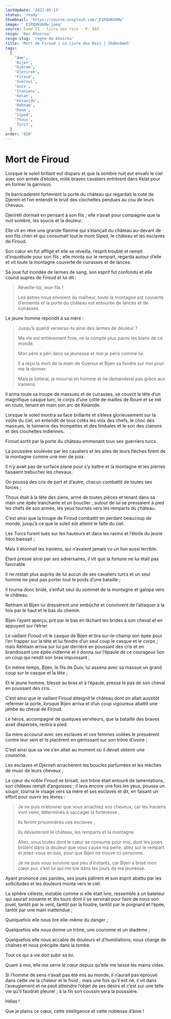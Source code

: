 ```yaml
---
lastUpdate: '2021-05-13'
status: 'ready'
thumbnail: 'https://source.unsplash.com/_E1PQXKUkMw'
image: '_E1PQXKUkMw.jpeg'
source: tome II - livre des rois - P. 503
reign: 'Keï Khosrou'
reign-slug: 'regne-de-khosrou'
title: 'Mort de Firoud | Le Livre des Rois | Shâhnâmeh'
tags:
  [
    'âme',
    'Bijen',
    'Djerem',
    'Djerireh',
    'Firoud',
    'Gueroui',
    'Guiv',
    'Iraniens',
    'Kelat',
    'Keïanide',
    'Rehham',
    'Roum',
    'Siped',
    'Thous',
    'Turcs',
  ]
order: '020'
---
```


# Mort de Firoud

Lorsque le soleil brillant eut disparu et que la sombre nuit eut envahi le ciel avec son armée d’étoiles, mille braves cavaliers entrèrent dans Kelat pour en former la garnison.

Ils barricadèrent fortement la porte du château qui regardait le coté de Djerem et l’on entendit le bruit des clochettes pendues au cou de leurs chevaux.

Djerireh dormait en pensant à son fils ; elle n’avait pour compagnie que la nuit sombre, les soucis et la douleur.

Elle vit en rêve une grande flamme qui s’élançait du château au-devant de son fils chéri et qui consumait tout le mont Siped, le château et les esclaves de Firoud.

Son cœur en fut affligé et elle se réveilla, l’esprit troublé et rempli d’inquiétude pour son fils ; elle monta sur le rempart, regarda autour d’elle et vit toute la montagne couverte de cuirasses et de lances.

Sa joue fut inondée de larmes de sang, son esprit fut confondu et elle courut auprès de Firoud et lui dit :

> Réveille-toi, mon fils !
>
> Les astres nous envoient du malheur, toute la montagne est couverte d’ennemis et la porte du château est entourée de lances et de cuirasses.

Le jeune homme répondit à sa mère :

> Jusqu’à quand verseras-tu ainsi des larmes de douleur ?
>
> Ma vie est entièrement finie, ne la compte plus parmi les biens de ce monde.
>
> Mon père a péri dans sa jeunesse et moi je péris comme lui.
>
> Il a reçu la mort de la main de Gueroui et Bijen va fondre sur moi pour me la donner.
>
> Mais je lutterai, je mourrai en homme et ne demanderai pas grâce aux Iraniens.

Il arma toute sa troupe de massues et de cuirasses, se couvrit la tête d’un magnifique casque turc, le corps d’une cotte de mailles de Roum et se mit en route, tenant en main son arc de Keïanide.

Lorsque le soleil montra sa face brillante et s’éleva glorieusement sur la voûte du ciel, on entendit de tous cotés les voix des chefs, le choc des massues, le tonnerre des trompettes et des timbales et le son des clairons et des clochettes indiennes.

Firoud sortit par la porte du château emmenant tous ses guerriers turcs.

La poussière soulevée par les cavaliers et les ailes de leurs flèches firent de la montagne comme une mer de poix.

Il n’y avait pas de surface plane pour s’y battre et la montagne et les pierres faisaient trébucher les chevaux.

On poussa des cris de part et d’autre, chacun combattit de toutes ses forces ;

Thous était à la tête des siens, armé de toutes pièces et tenant dans sa main une épée tranchante et un bouclier ; autour de lui se pressaient à pied les chefs de son armée, les yeux tournés vers les remparts du château.

C’est ainsi que la troupe de Firoud combattit en perdant beaucoup de monde, jusqu’à ce que le soleil eût atteint le faîte du ciel.

Les Turcs furent tués sur les hauteurs et dans les ravins et l’étoile du jeune héro baissait ;

Mais il étonnait les Iraniens, qui n’avaient jamais vu un lion aussi terrible.

Étant pressé ainsi par ses adversaires, il vit que la fortune ne lui était pas favorable.

Il ne restait plus auprès de lui aucun de ses cavaliers turcs et un seul homme ne peut pas porter tout le poids d’une bataille ;

Il tourna donc bride, s’enfuit seul du sommet de la montagne et galopa vers le château.

Rehham et Bijen lui dressèrent une embûche et convinrent de l’attaquer à la fois par le haut et le bas du chemin.

Bijen l’ayant aperçu, prit par le bas en lâchant les brides à son cheval et en appuyant sur l’étrier.

Le vaillant Firoud vit le casque de Bijen et tira sur-le-champ son épée pour l’en frapper sur la tête et lui fendre d’un seul coup le casque et le corps ; mais Rehham arriva sur lui par derrière en poussant des cris et en brandissant une épée indienne et il donna sur l’épaule de ce courageux lion un coup qui rendit son bras impuissant ;

En même temps, Bijen, le fils de Guiv, lui asséna avec sa massue un grand coup sur le casque et la tête ;

Et le jeune homme, blessé au bras et à l’épaule, pressa le pas de son cheval en poussant des cris.

C’est ainsi que le vaillant Firoud atteignit le château dont on allait aussitôt refermer la porte, lorsque Bijen arriva et d’un coup vigoureux abattit une jambe au cheval de Firoud.

Le héros, accompagné de quelques serviteurs, que la bataille des braves avait dispersés, rentra à pied.

Sa mère accourut avec ses esclaves et ces femmes voilées le pressèrent contre leur sein et le placèrent en gémissant sur son trône d’ivoire ;

C’est ainsi que sa vie s’en allait au moment où il devait obtenir une couronne.

Les esclaves et Djerireh arrachèrent les boucles parfumées et les mèches de musc de leurs cheveux ;

Le cœur du noble Firoud se brisait, son trône était entouré de lamentations, son château rempli d’angoisses ; il leva encore une fois les yeux, poussa un soupir, tourna le visage vers sa mère et ses esclaves et dit, en faisant un effort pour ouvrir les lèvres :

> Je ne puis m’étonner que vous arrachiez vos cheveux, car les Iraniens vont venir, déterminés à saccager la forteresse ;
>
> Ils feront prisonnières ces esclaves ;
>
> Ils dévasteront le château, les remparts et la montagne.
>
> Allez, vous toutes dont le cœur se consume pour moi, dont les joues brûlent dans la douleur que vous cause ma perte, allez sur le rempart et jetez-vous en bas, pour que Bijen ne trouve ici personne.
>
> Je ne puis vous survivre que peu d’instants, car Bijen a brisé mon cœur pur, c’est lui qui me tue dans les jours de ma jeunesse.

Ayant prononcé ces paroles, ses joues pâlirent et son esprit abattu par les sollicitudes et les douleurs monta vers le ciel.

La sphère céleste, instable comme si elle était ivre, ressemble à un bateleur qui saurait soixante et dix tours dont il se servirait pour faire de nous son jouet, tantôt par le vent, tantôt par la foudre, tantôt par le poignard et l’épée, tantôt par une main inattendue ;

Quelquefois elle nous tire elle-même du danger ;

Quelquefois elle nous donne un trône, une couronne et un diadème ;

Quelquefois elle nous accable de douleurs et d’humiliations, nous charge de chaînes et nous précipite dans la tombe.

Tout ce qui a vie doit subir sa loi.

Quant à moi, elle me serre le cœur depuis qu’elle me laisse les mains vides.

Si l’homme de sens n’avait pas été mis au monde, il n’aurait pas éprouvé dans cette vie la chaleur et le froid ; mais une fois qu’il est né, il vit dans l’aveuglement et ne peut atteindre l’objet de ses désirs et c’est sur une telle vie qu’il faudrait pleurer ; à la fin son coussin sera la poussière.

Hélas !

Que je plains ce cœur, cette intelligence et cette noblesse d’âme !
